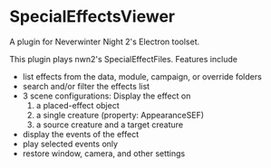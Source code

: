 # SpecialEffectsViewer

A plugin for Neverwinter Night 2's Electron toolset.

This plugin plays nwn2's SpecialEffectFiles. Features include
* list effects from the data, module, campaign, or override folders
* search and/or filter the effects list
* 3 scene configurations: Display the effect on
  1. a placed-effect object
  2. a single creature (property: AppearanceSEF)
  3. a source creature and a target creature
* display the events of the effect
* play selected events only
* restore window, camera, and other settings